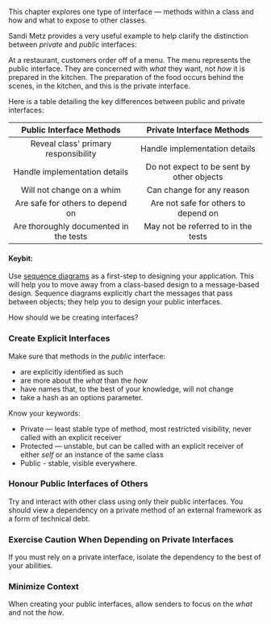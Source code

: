This chapter explores one type of interface — methods within a class and how and what to expose to other classes.

Sandi Metz provides a very useful example to help clarify the distinction between _private_ and _public_ interfaces:

At a restaurant, customers order off of a menu. The menu represents the public interface. They are concerned with _what_ they want, not _how_ it is prepared in the kitchen. The preparation of the food occurs behind the scenes, in the kitchen, and this is the private interface.

Here is a table detailing the key differences between public and private interfaces:

| Public Interface Methods  | Private Interface Methods|
| :-----------------:| :---------------: |
| Reveal class' primary responsibility  | Handle implementation details |
| Handle implementation details | Do not expect to be sent by other objects |
| Will not change on a whim | Can change for any reason |
| Are safe for others to depend on | Are not safe for others to depend on |
| Are thoroughly documented in the tests | May not be referred to in the tests|

#### Keybit:

Use [sequence diagrams](http://en.wikipedia.org/wiki/Sequence_diagram) as a first-step to designing your application. This will help you to move away from a class-based design to a message-based design. Sequence diagrams explicitly chart the messages that pass between objects; they help you to design your public interfaces.

How should we be creating interfaces?

### Create Explicit Interfaces

Make sure that methods in the _public_ interface:

* are explicitly identified as such
* are more about the _what_ than the _how_
* have names that, to the best of your knowledge, will not change
* take a hash as an options parameter.


Know your keywords:

* Private — least stable type of method, most restricted visibility, never called with an explicit receiver
* Protected — unstable, but can be called with an explicit receiver of either _self_ or an instance of the same class
* Public - stable, visible everywhere.

### Honour Public Interfaces of Others

Try and interact with other class using only their public interfaces. You should view a dependency on a private method of an external framework as a form of technical debt.

### Exercise Caution When Depending on Private Interfaces

If you must rely on a private interface, isolate the dependency to the best of your abilities.

### Minimize Context

When creating your public interfaces, allow senders to focus on the _what_ and not the _how_.
